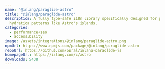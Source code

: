 ```yaml
---
name: "@inlang/paraglide-astro"
title: "@inlang/paraglide-astro"
description: A fully type-safe i18n library specifically designed for partial
  hydration patterns like Astro's islands.
categories:
  - performance+seo
  - accessibility
image: /assets/integrations/@inlang/paraglide-astro.png
npmUrl: https://www.npmjs.com/package/@inlang/paraglide-astro
repoUrl: https://github.com/opral/inlang-paraglide-js
homepageUrl: https://inlang.com/c/astro
downloads: 5438
---
```

